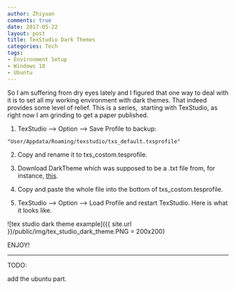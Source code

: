 ```yaml
---
author: Zhiyuan
comments: true
date: 2017-05-22
layout: post
title: TexStudio Dark Themes
categories: Tech
tags:
- Environment Setup
- Windows 10
- Ubuntu
---
```


So I am suffering from dry eyes lately and I figured that one way to deal with it is to set all my working environment with dark themes. That indeed provides some level of relief. This is a series,  starting with TexStudio, as right now I am grinding to get a paper published.

1. TexStudio --> Option --> Save Profile to backup:

```
"User/Appdata/Roaming/texstudio/txs_default.txsprofile"
```

2. Copy and rename it to txs_costom.tesprofile.

3. Download DarkTheme which was supposed to be a .txt file from, for instance, [this](https://github.com/Francis-Hsu/TeXstudio_Solarized).

4. Copy and paste the whole file into the bottom of txs_costom.tesprofile.

5. TexStudio --> Option --> Load Profile and restart TexStudio. Here is what it looks like.

![tex studio dark theme example]({{ site.url }}/public/img/tex_studio_dark_theme.PNG = 200x200)

ENJOY!


---

TODO:

add the ubuntu part.